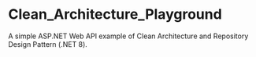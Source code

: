 # Clean_Architecture_Playground
A simple ASP.NET Web API example of Clean Architecture and Repository Design Pattern (.NET 8).
